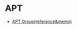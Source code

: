 # APT
- [APT Group(reference&memo)](https://github.com/mether049/Research/blob/master/APT/aptgroup_ref_and_memo.md)
